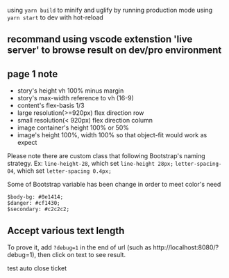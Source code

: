 using `yarn build` to minify and uglify by running production mode
using `yarn start` to dev with hot-reload

## recommand using vscode extenstion 'live server' to browse result on dev/pro environment

## page 1 note

- story's height vh 100% minus margin
- story's max-width reference to vh (16-9)
- content's flex-basis 1/3
- large resolution(>=920px) flex direction row
- small resolution(< 920px) flex direction column
- image container's height 100% or 50%
- image's height 100%, width 100% so that object-fit would work as expect

Please note there are custom class that following Bootstrap's naming strategy.
Ex:
`line-height-28`, which set `line-height 28px;`
`letter-spacing-04`, which set `letter-spacing 0.4px;`

Some of Bootstrap variable has been change in order to meet color's need

```
$body-bg: #0e1414;
$danger: #cf1430;
$secondary: #c2c2c2;
```

## Accept various text length

To prove it, add `?debug=1` in the end of url (such as http://localhost:8080/?debug=1), then click on text to see result.

test auto close ticket
